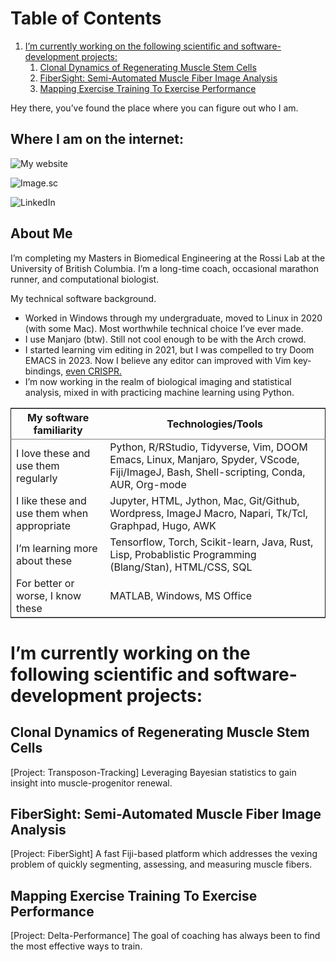
# Table of Contents

1.  [I&rsquo;m currently working on the following scientific and software-development projects:](#orgc69bf82)
    1.  [Clonal Dynamics of Regenerating Muscle Stem Cells](#orgacceefe)
    2.  [FiberSight: Semi-Automated Muscle Fiber Image Analysis](#org93ec796)
    3.  [Mapping Exercise Training To Exercise Performance](#org9e1f85a)

Hey there, you&rsquo;ve found the place where you can figure out who I am. 

## Where I am on the internet:
![My website](https://ianfc.com)

![Image.sc](https://forum.image.sc/u/ianfc/summary)

![LinkedIn](https://www.linkedin.com/in/ian-coccimiglio/)

## About Me

I&rsquo;m completing my Masters in Biomedical Engineering at the Rossi Lab at the University of British Columbia. I&rsquo;m a long-time coach, occasional marathon runner, and computational biologist.

My technical software background.

-   Worked in Windows through my undergraduate, moved to Linux in 2020 (with some Mac). Most worthwhile technical choice I&rsquo;ve ever made.
-   I use Manjaro (btw). Still not cool enough to be with the Arch crowd.
-   I started learning vim editing in 2021, but I was compelled to try Doom EMACS in 2023. Now I believe any editor can improved with Vim key-bindings, [even CRISPR.](https://xkcd.com/1823)
-   I&rsquo;m now working in the realm of biological imaging and statistical analysis, mixed in with practicing machine learning using Python.


<table border="2" cellspacing="0" cellpadding="6" rules="groups" frame="hsides">


<colgroup>
<col  class="org-left" />

<col  class="org-left" />
</colgroup>
<thead>
<tr>
<th scope="col" class="org-left">My software familiarity</th>
<th scope="col" class="org-left">Technologies/Tools</th>
</tr>
</thead>

<tbody>
<tr>
<td class="org-left">I love these and use them regularly</td>
<td class="org-left">Python, R/RStudio, Tidyverse, Vim, DOOM Emacs, Linux, Manjaro, Spyder, VScode, Fiji/ImageJ, Bash, Shell-scripting, Conda, AUR, Org-mode</td>
</tr>


<tr>
<td class="org-left">I like these and use them when appropriate</td>
<td class="org-left">Jupyter, HTML, Jython, Mac, Git/Github, Wordpress, ImageJ Macro, Napari, Tk/Tcl, Graphpad, Hugo, AWK</td>
</tr>


<tr>
<td class="org-left">I&rsquo;m learning more about these</td>
<td class="org-left">Tensorflow, Torch, Scikit-learn, Java, Rust, Lisp, Probablistic Programming (Blang/Stan), HTML/CSS, SQL</td>
</tr>


<tr>
<td class="org-left">For better or worse, I know these</td>
<td class="org-left">MATLAB, Windows, MS Office</td>
</tr>
</tbody>
</table>


<a id="orgc69bf82"></a>

# I&rsquo;m currently working on the following scientific and software-development projects:


<a id="orgacceefe"></a>

## Clonal Dynamics of Regenerating Muscle Stem Cells

[Project: Transposon-Tracking]
Leveraging Bayesian statistics to gain insight into muscle-progenitor renewal.


<a id="org93ec796"></a>

## FiberSight: Semi-Automated Muscle Fiber Image Analysis

[Project: FiberSight]
A fast Fiji-based platform which addresses the vexing problem of quickly segmenting, assessing, and measuring muscle fibers.


<a id="org9e1f85a"></a>

## Mapping Exercise Training To Exercise Performance

[Project: Delta-Performance]
The goal of coaching has always been to find the most effective ways to train.

